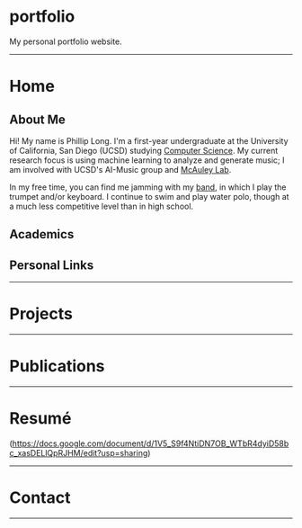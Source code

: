 # portfolio

My personal portfolio website.

---

# Home

## About Me

Hi! My name is Phillip Long. I'm a first-year undergraduate at the University of California, San Diego (UCSD) studying [Computer Science](https://cse.ucsd.edu/). My current research focus is using machine learning to analyze and generate music; I am involved with UCSD's AI-Music group and [McAuley Lab](https://cseweb.ucsd.edu/~jmcauley/).

In my free time, you can find me jamming with my [band](https://www.facebook.com/sevenoclockseptet/), in which I play the trumpet and/or keyboard. I continue to swim and play water polo, though at a much less competitive level than in high school.

## Academics



## Personal Links



---

# Projects


---

# Publications


---

# Resumé

(https://docs.google.com/document/d/1V5_S9f4NtiDN7OB_WTbR4dyiD58bc_xasDELlQpRJHM/edit?usp=sharing)

---

# Contact


---
